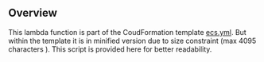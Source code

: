 ## Overview
This lambda function is part of the CoudFormation template [ecs.yml](../../cf-templates/ecs-cluster/ecs.yml). But within the template it is in minified version due to size constraint (max 4095 characters ). This script is provided here for better readability. 
